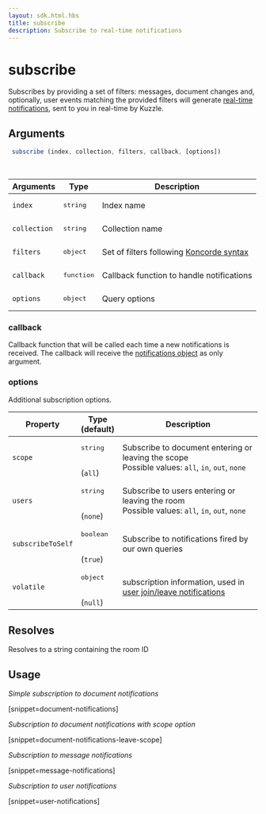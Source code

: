 ```yaml
---
layout: sdk.html.hbs
title: subscribe
description: Subscribe to real-time notifications
---
```


# subscribe

Subscribes by providing a set of filters: messages, document changes and, optionally, user events matching the provided filters will generate [real-time notifications]({{site_base_path}}api/1/notifications), sent to you in real-time by Kuzzle.

## Arguments

```javascript
 subscribe (index, collection, filters, callback, [options])
```

<br/>

| Arguments    | Type    | Description |
|--------------|---------|-------------|
| ``index`` | <pre>string</pre> | Index name    |
| ``collection`` | <pre>string</pre> | Collection name    |
| ``filters`` | <pre>object</pre> | Set of filters following [Koncorde syntax]({{site_base_path}}koncorde/1/essential/koncorde) |
| ``callback`` | <pre>function</pre> | Callback function to handle notifications |
| ``options`` | <pre>object</pre> | Query options |

### callback

Callback function that will be called each time a new notifications is received.
The callback will receive the [notifications object]({{site_base_path}}sdk-reference/js/6//realtime-notifications) as only argument.

### options

Additional subscription options.

| Property   | Type<br/>(default)    | Description                       |
| ---------- | ------- | --------------------------------- |
| `scope` | <pre>string</pre><br/>(`all`) | Subscribe to document entering or leaving the scope</br>Possible values: `all`, `in`, `out`, `none` |
| `users` | <pre>string</pre><br/>(`none`) | Subscribe to users entering or leaving the room</br>Possible values: `all`, `in`, `out`, `none` |
| `subscribeToSelf` | <pre>boolean</pre><br/>(`true`) | Subscribe to notifications fired by our own queries |
| `volatile` | <pre>object</pre><br/>(`null`) | subscription information, used in [user join/leave notifications]({{site_base_path}}api/1/essentials/volatile-data/) |

## Resolves

Resolves to a string containing the room ID

## Usage

*Simple subscription to document notifications*

[snippet=document-notifications]

*Subscription to document notifications with scope option*

[snippet=document-notifications-leave-scope]

*Subscription to message notifications*

[snippet=message-notifications]

*Subscription to user notifications*

[snippet=user-notifications]
